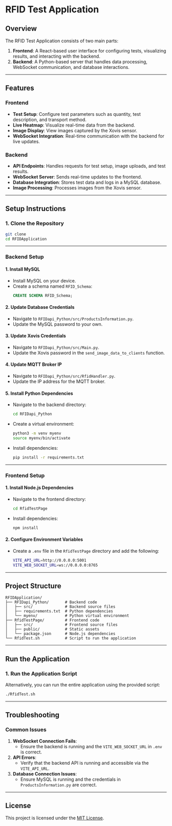 # RFID Test Application

##  Overview
The RFID Test Application consists of two main parts:
1. **Frontend**: A React-based user interface for configuring tests, visualizing results, and interacting with the backend.
2. **Backend**: A Python-based server that handles data processing, WebSocket communication, and database interactions.

---

## Features
### Frontend
- **Test Setup**: Configure test parameters such as quantity, test description, and transport method.
- **Live Heatmap**: Visualize real-time data from the backend.
- **Image Display**: View images captured by the Xovis sensor.
- **WebSocket Integration**: Real-time communication with the backend for live updates.

### Backend
- **API Endpoints**: Handles requests for test setup, image uploads, and test results.
- **WebSocket Server**: Sends real-time updates to the frontend.
- **Database Integration**: Stores test data and logs in a MySQL database.
- **Image Processing**: Processes images from the Xovis sensor.

---

## Setup Instructions

### 1. Clone the Repository
```bash
git clone  
cd RFIDApplication
```

---

### Backend Setup

#### 1. Install MySQL
- Install MySQL on your device.
- Create a schema named `RFID_Schema`:
  ```sql
  CREATE SCHEMA RFID_Schema;
  ```

#### 2. Update Database Credentials
- Navigate to `RFIDapi_Python/src/ProductsInformation.py`.
- Update the MySQL password to your own.

#### 3. Update Xovis Credentials
- Navigate to `RFIDapi_Python/src/Main.py`.
- Update the Xovis password in the `send_image_data_to_clients` function.

#### 4. Update MQTT Broker IP
- Navigate to `RFIDapi_Python/src/RfidHandler.py`.
- Update the IP address for the MQTT broker.

#### 5. Install Python Dependencies
- Navigate to the backend directory:
  ```bash
  cd RFIDapi_Python
  ```
- Create a virtual environment:
  ```bash
  python3 -m venv myenv
  source myenv/bin/activate
  ```
- Install dependencies:
  ```bash
  pip install -r requirements.txt
  ```

---

### Frontend Setup

#### 1. Install Node.js Dependencies
- Navigate to the frontend directory:
  ```bash
  cd RfidTestPage
  ```
- Install dependencies:
  ```bash
  npm install
  ```

#### 2. Configure Environment Variables
- Create a `.env` file in the `RfidTestPage` directory and add the following:
  ```bash
  VITE_API_URL=http://0.0.0.0:5001
  VITE_WEB_SOCKET_URL=ws://0.0.0.0:8765
  ```

---

## Project Structure
```
RFIDApplication/
├── RFIDapi_Python/       # Backend code
│   ├── src/              # Backend source files
│   ├── requirements.txt  # Python dependencies
│   └── myenv/            # Python virtual environment
├── RfidTestPage/         # Frontend code
│   ├── src/              # Frontend source files
│   ├── public/           # Static assets
│   └── package.json      # Node.js dependencies
└── RfidTest.sh           # Script to run the application
```

---

##  Run the Application

### 1. Run the Application Script
Alternatively, you can run the entire application using the provided script:
```bash
./RfidTest.sh
```

---

## Troubleshooting

### Common Issues
1. **WebSocket Connection Fails**:
   - Ensure the backend is running and the `VITE_WEB_SOCKET_URL` in `.env` is correct.
2. **API Errors**:
   - Verify that the backend API is running and accessible via the `VITE_API_URL`.
3. **Database Connection Issues**:
   - Ensure MySQL is running and the credentials in `ProductsInformation.py` are correct.

---

## License
This project is licensed under the [MIT License](LICENSE).
